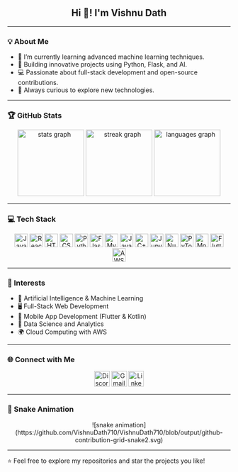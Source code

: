 ## <h2 align="center">Hi 👋! I'm Vishnu Dath</h2>

---

### 💡 About Me
- 🌱 I’m currently learning advanced machine learning techniques.
- 💼 Building innovative projects using Python, Flask, and AI.
- 💻 Passionate about full-stack development and open-source contributions.
- 🚀 Always curious to explore new technologies.

---

### 🏆 GitHub Stats
<div align="center">
  <img src="https://github-readme-stats.vercel.app/api?username=VishnuDath710&hide_title=false&hide_rank=false&show_icons=true&include_all_commits=true&count_private=true&disable_animations=false&theme=dracula&locale=en&hide_border=false" height="150" alt="stats graph"  />
  <img src="https://streak-stats.demolab.com?user=VishnuDath710&locale=en&mode=daily&theme=dracula&hide_border=false&border_radius=5" height="150" alt="streak graph"  />
  <img src="https://github-readme-stats.vercel.app/api/top-langs?username=VishnuDath710&locale=en&hide_title=false&layout=compact&card_width=320&langs_count=5&theme=dracula&hide_border=false" height="150" alt="languages graph"  />
</div>

---

### 💻 Tech Stack
<div align="center">
  <img src="https://cdn.jsdelivr.net/gh/devicons/devicon/icons/javascript/javascript-original.svg" height="30" alt="JavaScript"  />
  <img src="https://cdn.jsdelivr.net/gh/devicons/devicon/icons/react/react-original.svg" height="30" alt="React"  />
  <img src="https://cdn.jsdelivr.net/gh/devicons/devicon/icons/html5/html5-original.svg" height="30" alt="HTML5"  />
  <img src="https://cdn.jsdelivr.net/gh/devicons/devicon/icons/css3/css3-original.svg" height="30" alt="CSS3"  />
  <img src="https://cdn.jsdelivr.net/gh/devicons/devicon/icons/python/python-original.svg" height="30" alt="Python"  />
  <img src="https://cdn.jsdelivr.net/gh/devicons/devicon/icons/flask/flask-original.svg" height="30" alt="Flask"  />
  <img src="https://cdn.jsdelivr.net/gh/devicons/devicon/icons/mysql/mysql-original.svg" height="30" alt="MySQL"  />
  <img src="https://cdn.jsdelivr.net/gh/devicons/devicon/icons/java/java-original.svg" height="30" alt="Java"  />
  <img src="https://cdn.jsdelivr.net/gh/devicons/devicon/icons/cplusplus/cplusplus-original.svg" height="30" alt="C++"  />
  <img src="https://cdn.jsdelivr.net/gh/devicons/devicon/icons/jupyter/jupyter-original.svg" height="30" alt="Jupyter"  />
  <img src="https://cdn.jsdelivr.net/gh/devicons/devicon/icons/numpy/numpy-original.svg" height="30" alt="NumPy"  />
  <img src="https://cdn.jsdelivr.net/gh/devicons/devicon/icons/pytorch/pytorch-original.svg" height="30" alt="PyTorch"  />
  <img src="https://cdn.jsdelivr.net/gh/devicons/devicon/icons/mongodb/mongodb-original.svg" height="30" alt="MongoDB"  />
  <img src="https://cdn.jsdelivr.net/gh/devicons/devicon/icons/flutter/flutter-original.svg" height="30" alt="Flutter"  />
  <img src="https://cdn.jsdelivr.net/gh/devicons/devicon/icons/aws/aws-original.svg" height="30" alt="AWS"  />
</div>

---

### 🌱 Interests
- 🤖 Artificial Intelligence & Machine Learning
- 🖥️ Full-Stack Web Development
- 📱 Mobile App Development (Flutter & Kotlin)
- 🧩 Data Science and Analytics
- 🌍 Cloud Computing with AWS

---

### 🌐 Connect with Me
<div align="center">
  <a href="https://discord.com"><img src="https://img.shields.io/static/v1?message=Discord&logo=discord&label=&color=7289DA&logoColor=white&labelColor=&style=for-the-badge" height="35" alt="Discord" /></a>
  <a href="mailto:youremail@gmail.com"><img src="https://img.shields.io/static/v1?message=Gmail&logo=gmail&label=&color=D14836&logoColor=white&labelColor=&style=for-the-badge" height="35" alt="Gmail" /></a>
  <a href="https://linkedin.com"><img src="https://img.shields.io/static/v1?message=LinkedIn&logo=linkedin&label=&color=0077B5&logoColor=white&labelColor=&style=for-the-badge" height="35" alt="LinkedIn" /></a>
</div>

---

### 🐍 Snake Animation
<div align="center">
  ![snake animation](https://github.com/VishnuDath710/VishnuDath710/blob/output/github-contribution-grid-snake2.svg)
  <!-- <img src="https://raw.githubusercontent.com/VishnuDath710/VishnuDath710/output/snake.svg" alt="Snake animation" /> -->
</div>

---

⭐️ Feel free to explore my repositories and star the projects you like!